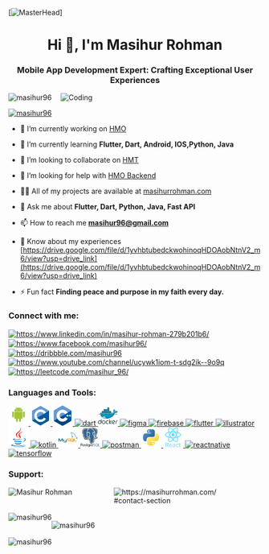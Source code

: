 [![MasterHead](https://media.licdn.com/dms/image/D563DAQFIJGy_J4EvYA/image-scale_191_1128/0/1666883668428?e=1675425600&v=beta&t=q5S0E-n5z-gDvzZPdOvK7oorksu-JESWk3DdbbvU2ss)]

<h1 align="center">Hi 👋, I'm Masihur Rohman</h1>
<h3 align="center">Mobile App Development Expert: Crafting Exceptional User Experiences</h3>
<img align="right" alt="Coding" width="400" src="https://media.tenor.com/rePDfDWO3XoAAAAd/hacking.gif">

<p align="left"> <img src="https://komarev.com/ghpvc/?username=masihur96&label=Profile%20views&color=0e75b6&style=flat" alt="masihur96" /> </p>

<p align="left"> <a href="https://github.com/ryo-ma/github-profile-trophy"><img src="https://github-profile-trophy.vercel.app/?username=masihur96" alt="masihur96" /></a> </p>

- 🔭 I’m currently working on [HMO](https://github.com/masihur96/Home-Manager-Owner)

- 🌱 I’m currently learning **Flutter, Dart, Android, IOS,Python, Java**

- 👯 I’m looking to collaborate on [HMT](https://github.com/masihur96/Home-Manager-Tenant)

- 🤝 I’m looking for help with [HMO Backend](https://github.com/masihur96/home_manager_backend)

- 👨‍💻 All of my projects are available at [masihurrohman.com](masihurrohman.com)

- 💬 Ask me about **Flutter, Dart, Python, Java, Fast API**

- 📫 How to reach me **masihur96@gmail.com**

- 📄 Know about my experiences [https://drive.google.com/file/d/1yvhbtubedckwohinoqHDOAobNtnV2_m6/view?usp=drive_link](https://drive.google.com/file/d/1yvhbtubedckwohinoqHDOAobNtnV2_m6/view?usp=drive_link)

- ⚡ Fun fact **Finding peace and purpose in my faith every day.**

<h3 align="left">Connect with me:</h3>
<p align="left">
<a href="https://linkedin.com/in/https://www.linkedin.com/in/masihur-rohman-279b201b6/" target="blank"><img align="center" src="https://raw.githubusercontent.com/rahuldkjain/github-profile-readme-generator/master/src/images/icons/Social/linked-in-alt.svg" alt="https://www.linkedin.com/in/masihur-rohman-279b201b6/" height="30" width="40" /></a>
<a href="https://fb.com/https://www.facebook.com/masihur96/" target="blank"><img align="center" src="https://raw.githubusercontent.com/rahuldkjain/github-profile-readme-generator/master/src/images/icons/Social/facebook.svg" alt="https://www.facebook.com/masihur96/" height="30" width="40" /></a>
<a href="https://dribbble.com/https://dribbble.com/masihur96" target="blank"><img align="center" src="https://raw.githubusercontent.com/rahuldkjain/github-profile-readme-generator/master/src/images/icons/Social/dribbble.svg" alt="https://dribbble.com/masihur96" height="30" width="40" /></a>
<a href="https://www.youtube.com/c/https://www.youtube.com/channel/ucywk1iom-t-sdg2ik--9o9q" target="blank"><img align="center" src="https://raw.githubusercontent.com/rahuldkjain/github-profile-readme-generator/master/src/images/icons/Social/youtube.svg" alt="https://www.youtube.com/channel/ucywk1iom-t-sdg2ik--9o9q" height="30" width="40" /></a>
<a href="https://www.leetcode.com/https://leetcode.com/masihur_96/" target="blank"><img align="center" src="https://raw.githubusercontent.com/rahuldkjain/github-profile-readme-generator/master/src/images/icons/Social/leet-code.svg" alt="https://leetcode.com/masihur_96/" height="30" width="40" /></a>
</p>

<h3 align="left">Languages and Tools:</h3>
<p align="left"> <a href="https://developer.android.com" target="_blank" rel="noreferrer"> <img src="https://raw.githubusercontent.com/devicons/devicon/master/icons/android/android-original-wordmark.svg" alt="android" width="40" height="40"/> </a> <a href="https://www.cprogramming.com/" target="_blank" rel="noreferrer"> <img src="https://raw.githubusercontent.com/devicons/devicon/master/icons/c/c-original.svg" alt="c" width="40" height="40"/> </a> <a href="https://www.w3schools.com/cpp/" target="_blank" rel="noreferrer"> <img src="https://raw.githubusercontent.com/devicons/devicon/master/icons/cplusplus/cplusplus-original.svg" alt="cplusplus" width="40" height="40"/> </a> <a href="https://dart.dev" target="_blank" rel="noreferrer"> <img src="https://www.vectorlogo.zone/logos/dartlang/dartlang-icon.svg" alt="dart" width="40" height="40"/> </a> <a href="https://www.docker.com/" target="_blank" rel="noreferrer"> <img src="https://raw.githubusercontent.com/devicons/devicon/master/icons/docker/docker-original-wordmark.svg" alt="docker" width="40" height="40"/> </a> <a href="https://www.figma.com/" target="_blank" rel="noreferrer"> <img src="https://www.vectorlogo.zone/logos/figma/figma-icon.svg" alt="figma" width="40" height="40"/> </a> <a href="https://firebase.google.com/" target="_blank" rel="noreferrer"> <img src="https://www.vectorlogo.zone/logos/firebase/firebase-icon.svg" alt="firebase" width="40" height="40"/> </a> <a href="https://flutter.dev" target="_blank" rel="noreferrer"> <img src="https://www.vectorlogo.zone/logos/flutterio/flutterio-icon.svg" alt="flutter" width="40" height="40"/> </a> <a href="https://www.adobe.com/in/products/illustrator.html" target="_blank" rel="noreferrer"> <img src="https://www.vectorlogo.zone/logos/adobe_illustrator/adobe_illustrator-icon.svg" alt="illustrator" width="40" height="40"/> </a> <a href="https://www.java.com" target="_blank" rel="noreferrer"> <img src="https://raw.githubusercontent.com/devicons/devicon/master/icons/java/java-original.svg" alt="java" width="40" height="40"/> </a> <a href="https://kotlinlang.org" target="_blank" rel="noreferrer"> <img src="https://www.vectorlogo.zone/logos/kotlinlang/kotlinlang-icon.svg" alt="kotlin" width="40" height="40"/> </a> <a href="https://www.mysql.com/" target="_blank" rel="noreferrer"> <img src="https://raw.githubusercontent.com/devicons/devicon/master/icons/mysql/mysql-original-wordmark.svg" alt="mysql" width="40" height="40"/> </a> <a href="https://www.postgresql.org" target="_blank" rel="noreferrer"> <img src="https://raw.githubusercontent.com/devicons/devicon/master/icons/postgresql/postgresql-original-wordmark.svg" alt="postgresql" width="40" height="40"/> </a> <a href="https://postman.com" target="_blank" rel="noreferrer"> <img src="https://www.vectorlogo.zone/logos/getpostman/getpostman-icon.svg" alt="postman" width="40" height="40"/> </a> <a href="https://www.python.org" target="_blank" rel="noreferrer"> <img src="https://raw.githubusercontent.com/devicons/devicon/master/icons/python/python-original.svg" alt="python" width="40" height="40"/> </a> <a href="https://reactjs.org/" target="_blank" rel="noreferrer"> <img src="https://raw.githubusercontent.com/devicons/devicon/master/icons/react/react-original-wordmark.svg" alt="react" width="40" height="40"/> </a> <a href="https://reactnative.dev/" target="_blank" rel="noreferrer"> <img src="https://reactnative.dev/img/header_logo.svg" alt="reactnative" width="40" height="40"/> </a> <a href="https://www.tensorflow.org" target="_blank" rel="noreferrer"> <img src="https://www.vectorlogo.zone/logos/tensorflow/tensorflow-icon.svg" alt="tensorflow" width="40" height="40"/> </a> </p>

<h3 align="left">Support:</h3>
<p><a href="https://www.buymeacoffee.com/Masihur Rohman"> <img align="left" src="https://cdn.buymeacoffee.com/buttons/v2/default-yellow.png" height="50" width="210" alt="Masihur Rohman" /></a><a href="https://ko-fi.com/https://masihurrohman.com/#contact-section"> <img align="left" src="https://cdn.ko-fi.com/cdn/kofi3.png?v=3" height="50" width="210" alt="https://masihurrohman.com/#contact-section" /></a></p><br><br>

<p><img align="left" src="https://github-readme-stats.vercel.app/api/top-langs?username=masihur96&show_icons=true&locale=en&layout=compact" alt="masihur96" /></p>

<p>&nbsp;<img align="center" src="https://github-readme-stats.vercel.app/api?username=masihur96&show_icons=true&locale=en" alt="masihur96" /></p>

<p><img align="center" src="https://github-readme-streak-stats.herokuapp.com/?user=masihur96&" alt="masihur96" /></p>
